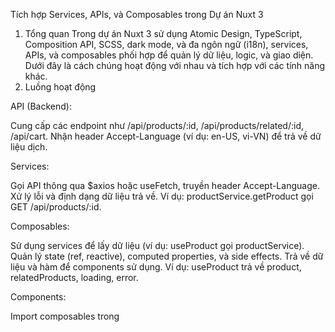 Tích hợp Services, APIs, và Composables trong Dự án Nuxt 3
1. Tổng quan
Trong dự án Nuxt 3 sử dụng Atomic Design, TypeScript, Composition API, SCSS, dark mode, và đa ngôn ngữ (i18n), services, APIs, và composables phối hợp để quản lý dữ liệu, logic, và giao diện. Dưới đây là cách chúng hoạt động với nhau và tích hợp với các tính năng khác.
2. Luồng hoạt động

API (Backend):

Cung cấp các endpoint như /api/products/:id, /api/products/related/:id, /api/cart.
Nhận header Accept-Language (ví dụ: en-US, vi-VN) để trả về dữ liệu dịch.


Services:

Gọi API thông qua $axios hoặc useFetch, truyền header Accept-Language.
Xử lý lỗi và định dạng dữ liệu trả về.
Ví dụ: productService.getProduct gọi GET /api/products/:id.


Composables:

Sử dụng services để lấy dữ liệu (ví dụ: useProduct gọi productService).
Quản lý state (ref, reactive), computed properties, và side effects.
Trả về dữ liệu và hàm để components sử dụng.
Ví dụ: useProduct trả về product, relatedProducts, loading, error.


Components:

Import composables trong <script setup> để lấy dữ liệu và xử lý logic.
Hiển thị dữ liệu trong template, sử dụng $t cho i18n và SCSS cho style.
Áp dụng dark mode thông qua class .dark và CSS variables.



3. Ví dụ cụ thể
Luồng lấy chi tiết sản phẩm

Page pages/products/_id.vue:
Sử dụng composable useProduct để lấy dữ liệu sản phẩm.
Truyền dữ liệu vào component ProductDetailLayout.


Composable useProduct:
Gọi productService.getProduct và productService.getRelatedProducts.
Quản lý state (product, relatedProducts, loading, error).


Service productService:
Gửi yêu cầu GET /api/products/:id với $axios và header Accept-Language.
API: Trả về dữ liệu sản phẩm theo ngôn ngữ.


Component ProductDetailLayout:
Nhận props product và relatedProducts.
Hiển thị các component con (ImageSlider, ProductInfo, ProductDescription, v.v.).
Sử dụng $t để dịch chuỗi (ví dụ: $t('product.name')).
Áp dụng style dark mode từ SCSS`.



Luồng thêm sản phẩm vào giỏ hàng

Component ProductInfo:
Sử dụng composable useCart để gọi addToCart.


Composable useCart:
Gọi cartService.addToCart để gửi sản phẩm tới API.


Service cartService:
Gửi yêu cầu POST /api/cart với $axios.


API: Xử lý yêu cầu và cập nhật giỏ hàng.

4. Tích hợp với các tính năng khác

Atomic Design:
Atoms (Button, ColorModeToggle, LanguageSwitcher): Sử dụng composables đơn giản hoặc logic nội bộ.
Molecules (ProductInfo): Sử dụng useCart để tương tác với giỏ hàng.
Organisms (ProductSlider): Quản lý state nội bộ hoặc dùng composables nếu cần.
Templates (ProductDetailLayout): Nhận dữ liệu từ composables và phối hợp các component.


TypeScript: Interface (Product, RelatedProduct) được sử dụng trong services và composables để đảm bảo type safety.
SCSS: CSS variables (--background-color, --text-color) trong main.scss hỗ trợ dark mode.
Dark Mode: Composables như useColorModeToggle chuyển đổi trạng thái, components sử dụng class .dark để cập nhật style.
Đa ngôn ngữ (i18n):
Services gửi header Accept-Language để lấy dữ liệu dịch.
Components sử dụng $t để hiển thị chuỗi dịch (ví dụ: $t('product.addToCart').



5. Lợi ích của sự tích hợp

Tính mô-đun: Logic được tách biệt (API → Services → Composables → Components).
Tái sử dụng: Composables và services có thể dùng ở nhiều component.
Dễ bảo trì: Thay đổi API chỉ cần cập nhật services, không ảnh hưởng đến components.
Hiệu suất: Tận dụng caching của Nuxt 3 (useFetch) và lazy-loading components.
Type Safety: Đảm bảo kiểu dữ liệu rõ ràng với TypeScript.

6. Lưu ý

Tổ chức code:
Đặt services trong services/，composables trong composables/.
Đặt tên composables theo chuẩn useSomething (ví dụ: useProduct).


Hiệu suất:
Sử dụng useFetch với key để cache dữ liệu API.
Lazy-load components lớn với defineAsyncComponent.


Error Handling: Xử lý lỗi trong services và composables để hiển thị thông báo trong UI.
Vuex: Nếu cần quản lý state phức tạp, sử dụng defineStore để tạo store (ví dụ: useCartStore).

6. Kết luận
Sự tích hợp của services, APIs, và composables tạo nên một hệ thống mạnh mẽ, linh hoạt cho dự án Nuxt 3. Services xử lý API calls, composables quản lý logic, và components hiển thị dữ liệu, đảm bảo dự án dễ mở rộng, bảo trì, và hỗ trợ các tính năng như dark mode và i18n một cách mượt mà.
